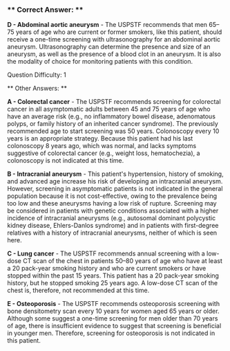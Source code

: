 ### ** Correct Answer: **

**D - Abdominal aortic aneurysm** - The USPSTF recommends that men 65–75 years of age who are current or former smokers, like this patient, should receive a one-time screening with ultrasonography for an abdominal aortic aneurysm. Ultrasonography can determine the presence and size of an aneurysm, as well as the presence of a blood clot in an aneurysm. It is also the modality of choice for monitoring patients with this condition.

Question Difficulty: 1

** Other Answers: **

**A - Colorectal cancer** - The USPSTF recommends screening for colorectal cancer in all asymptomatic adults between 45 and 75 years of age who have an average risk (e.g., no inflammatory bowel disease, adenomatous polyps, or family history of an inherited cancer syndrome). The previously recommended age to start screening was 50 years. Colonoscopy every 10 years is an appropriate strategy. Because this patient had his last colonoscopy 8 years ago, which was normal, and lacks symptoms suggestive of colorectal cancer (e.g., weight loss, hematochezia), a colonoscopy is not indicated at this time.

**B - Intracranial aneurysm** - This patient's hypertension, history of smoking, and advanced age increase his risk of developing an intracranial aneurysm. However, screening in asymptomatic patients is not indicated in the general population because it is not cost-effective, owing to the prevalence being too low and these aneurysms having a low risk of rupture. Screening may be considered in patients with genetic conditions associated with a higher incidence of intracranial aneurysms (e.g., autosomal dominant polycystic kidney disease, Ehlers-Danlos syndrome) and in patients with first-degree relatives with a history of intracranial aneurysms, neither of which is seen here.

**C - Lung cancer** - The USPSTF recommends annual screening with a low-dose CT scan of the chest in patients 50–80 years of age who have at least a 20 pack-year smoking history and who are current smokers or have stopped within the past 15 years. This patient has a 20 pack-year smoking history, but he stopped smoking 25 years ago. A low-dose CT scan of the chest is, therefore, not recommended at this time.

**E - Osteoporosis** - The USPSTF recommends osteoporosis screening with bone densitometry scan every 10 years for women aged 65 years or older. Although some suggest a one-time screening for men older than 70 years of age, there is insufficient evidence to suggest that screening is beneficial in younger men. Therefore, screening for osteoporosis is not indicated in this patient.

